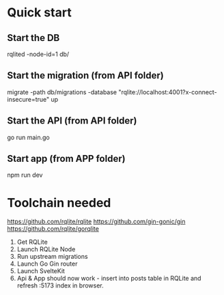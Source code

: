 # Quick start

## Start the DB
rqlited -node-id=1 db/

## Start the migration (from API folder)
migrate -path db/migrations -database "rqlite://localhost:4001?x-connect-insecure=true" up

## Start the API (from API folder)
go run main.go

## Start app (from APP folder)
npm run dev

# Toolchain needed

https://github.com/rqlite/rqlite
https://github.com/gin-gonic/gin
https://github.com/rqlite/gorqlite

1. Get RQLite
1. Launch RQLite Node
1. Run upstream migrations
1. Launch Go Gin router
1. Launch SvelteKit
1. Api & App should now work - insert into posts table in RQLite and refresh :5173 index in browser.
